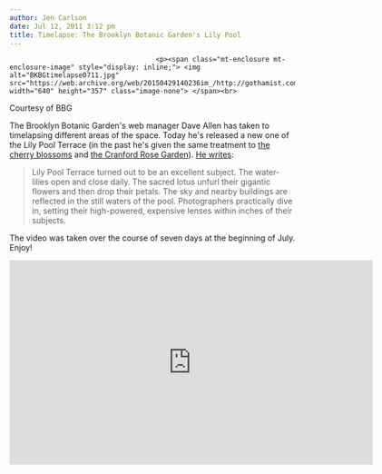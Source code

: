 ```yaml
---
author: Jen Carlson
date: Jul 12, 2011 3:12 pm
title: Timelapse: The Brooklyn Botanic Garden's Lily Pool
---
```


	
										<p><span class="mt-enclosure mt-enclosure-image" style="display: inline;"> <img alt="BKBGtimelapse0711.jpg" src="https://web.archive.org/web/20150429140236im_/http://gothamist.com/attachments/arts_jen/BKBGtimelapse0711.jpg" width="640" height="357" class="image-none"> </span><br>
<span class="photo_caption">Courtesy of BBG</span></p>

<p>The Brooklyn Botanic Garden&apos;s web manager Dave Allen has taken to timelapsing different areas of the space. Today he&apos;s released a new one of the Lily Pool Terrace (in the past he&apos;s given the same treatment to <a href="https://web.archive.org/web/20150429140236/http://gothamist.com/2008/04/29/brooklyn_botani.php">the cherry blossoms</a> and <a href="https://web.archive.org/web/20150429140236/http://gothamist.com/2008/06/19/video_of_the_day_rose_timelapse_at.php">the Cranford Rose Garden</a>). <a href="https://web.archive.org/web/20150429140236/http://www.bbg.org/news/lily_pool_time-lapse">He writes</a>: </p>

<blockquote>Lily Pool Terrace turned out to be an excellent subject. The water-lilies open and close daily. The sacred lotus unfurl their gigantic flowers and then drop their petals. The sky and nearby buildings are reflected in the still waters of the pool. Photographers practically dive in, setting their high-powered, expensive lenses within inches of their subjects.</blockquote>

<p>The video was taken over the course of seven days at the beginning of July. Enjoy!</p>

<p><iframe src="https://web.archive.org/web/20150429140236if_/http://player.vimeo.com/video/26328044?title=0&amp;byline=0&amp;portrait=0&amp;color=e1e2e3" width="640" height="360" frameborder="0"></iframe></p>					
										
									
				